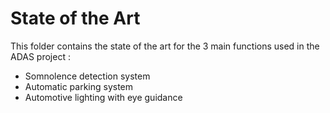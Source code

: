 # State of the Art
This folder contains the state of the art for the 3 main functions used in the ADAS project : 
  - Somnolence detection system
  - Automatic parking system
  - Automotive lighting with eye guidance
